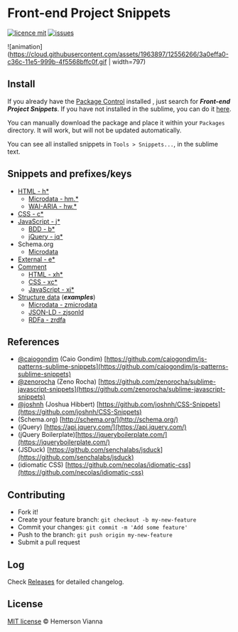 # Front-end Project Snippets

[![licence mit](https://img.shields.io/badge/license-MIT-blue.svg)](https://github.com/brazilian-dev/sublime-front-end-snippets/blob/master/LICENSE.md)
[![issues](https://img.shields.io/github/issues/brazilian-dev/sublime-front-end-snippets.svg)](https://github.com/brazilian-dev/sublime-front-end-snippets/issues)

![animation](https://cloud.githubusercontent.com/assets/1963897/12556266/3a0effa0-c36c-11e5-999b-4f5568bffc0f.gif | width=797)

## Install

If you already have the [Package Control](http://wbond.net/sublime_packages/package_control) installed , just search for ***Front-end Project Snippets***. If you have not installed in the sublime, you can do it [here](http://wbond.net/sublime_packages/package_control/installation).

You can manually download the package and place it within your `Packages` directory. It will work, but will not be updated automatically.

You can see all installed snippets in `Tools > Snippets...`, in the sublime text.

## Snippets and prefixes/keys

- [HTML - h*](snippets/html/)
  - [Microdata - hm.*](snippets/html/schema/microdata)
  - [WAI-ARIA - hw.*](snippets/html/wai-aria)
- [CSS - c*](snippets/css/) 
- [JavaScript - j*](snippets/js/vanilla)
  - [BDD - b*](snippets/js/bdd)
  - [jQuery - jq*](snippets/js/jquery)
- Schema.org
  - [Microdata](snippets/schema/microdata)
- [External - e*](snippets/external/)
- [Comment](snippets/comment/)
  - [HTML - xh*](snippets/comment/html)
  - [CSS - xc*](snippets/comment/css)
  - [JavaScript - xj*](snippets/comment/js)
- [Structure data](snippets/structured-data) (***examples***)
  - [Microdata - zmicrodata](snippets/structured-data/microdata)
  - [JSON-LD - zjsonld](snippets/structured-data/json-ld)
  - [RDFa - zrdfa](snippets/structured-data/rdfa)

## References

* [@caiogondim](https://github.com/caiogondim) (Caio Gondim)
  [https://github.com/caiogondim/js-patterns-sublime-snippets](https://github.com/caiogondim/js-patterns-sublime-snippets)
* [@zenorocha](https://github.com/zenorocha) (Zeno Rocha)
  [https://github.com/zenorocha/sublime-javascript-snippets](https://github.com/zenorocha/sublime-javascript-snippets)
* [@joshnh](https://github.com/joshnh) (Joshua Hibbert)
  [https://github.com/joshnh/CSS-Snippets](https://github.com/joshnh/CSS-Snippets)
* (Schema.org) [http://schema.org/](http://schema.org/)
* (jQuery) [https://api.jquery.com/](https://api.jquery.com/)
* (jQuery Boilerplate)[https://jqueryboilerplate.com/](https://jqueryboilerplate.com/)
* (JSDuck) [https://github.com/senchalabs/jsduck](https://github.com/senchalabs/jsduck)
* (idiomatic CSS) [https://github.com/necolas/idiomatic-css](https://github.com/necolas/idiomatic-css)

## Contributing

- Fork it!
- Create your feature branch: `git checkout -b my-new-feature`
- Commit your changes: `git commit -m 'Add some feature'`
- Push to the branch: `git push origin my-new-feature`
- Submit a pull request

## Log

Check [Releases](https://github.com/brazilian-dev/sublime-front-end-snippets/releases) for detailed changelog.

## License

[MIT license](http://hemersonvianna.mit-license.org/) © Hemerson Vianna
